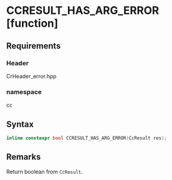 # CCRESULT_HAS_ARG_ERROR [function]

## Requirements
### Header
CrHeader_error.hpp
### namespace
cc

## Syntax


```C++
inline constexpr bool CCRESULT_HAS_ARG_ERROR(CcResult res);
```

## Remarks

Return boolean from `CcResult`.

